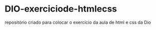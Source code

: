 # DIO-exerciciode-htmlecss
repositório criado para colocar o exercício da aula de html e css da Dio
